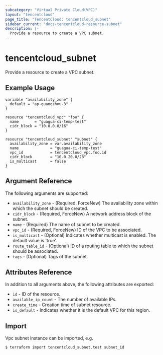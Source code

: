 ```yaml
---
subcategory: "Virtual Private Cloud(VPC)"
layout: "tencentcloud"
page_title: "TencentCloud: tencentcloud_subnet"
sidebar_current: "docs-tencentcloud-resource-subnet"
description: |-
  Provide a resource to create a VPC subnet.
---
```


# tencentcloud_subnet

Provide a resource to create a VPC subnet.

## Example Usage

```hcl
variable "availability_zone" {
  default = "ap-guangzhou-3"
}

resource "tencentcloud_vpc" "foo" {
  name       = "guagua-ci-temp-test"
  cidr_block = "10.0.0.0/16"
}

resource "tencentcloud_subnet" "subnet" {
  availability_zone = var.availability_zone
  name              = "guagua-ci-temp-test"
  vpc_id            = tencentcloud_vpc.foo.id
  cidr_block        = "10.0.20.0/28"
  is_multicast      = false
}
```

## Argument Reference

The following arguments are supported:

* `availability_zone` - (Required, ForceNew) The availability zone within which the subnet should be created.
* `cidr_block` - (Required, ForceNew) A network address block of the subnet.
* `name` - (Required) The name of subnet to be created.
* `vpc_id` - (Required, ForceNew) ID of the VPC to be associated.
* `is_multicast` - (Optional) Indicates whether multicast is enabled. The default value is 'true'.
* `route_table_id` - (Optional) ID of a routing table to which the subnet should be associated.
* `tags` - (Optional) Tags of the subnet.

## Attributes Reference

In addition to all arguments above, the following attributes are exported:

* `id` - ID of the resource.
* `available_ip_count` - The number of available IPs.
* `create_time` - Creation time of subnet resource.
* `is_default` - Indicates whether it is the default VPC for this region.


## Import

Vpc subnet instance can be imported, e.g.

```
$ terraform import tencentcloud_subnet.test subnet_id
```

